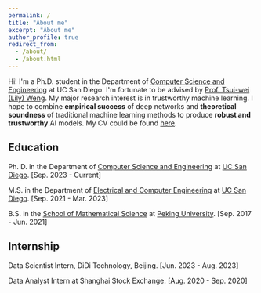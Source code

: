 ```yaml
---
permalink: /
title: "About me"
excerpt: "About me"
author_profile: true
redirect_from: 
  - /about/
  - /about.html
---
```


Hi! I'm a Ph.D. student in the Department of [Computer Science and Engineering](https://cse.ucsd.edu/) at UC San Diego. I'm fortunate to be advised by [Prof. Tsui-wei (Lily) Weng](https://lilywenglab.github.io/). My major research interest is in trustworthy machine learning. I hope to combine **empirical success** of deep networks and **theoretical soundness** of traditional machine learning methods to produce **robust and trustworthy** AI models. My CV could be found [here](files/cv.pdf). 

## Education
Ph. D. in the Department of [Computer Science and Engineering](https://cse.ucsd.edu/) at [UC San Diego](https://ucsd.edu/). \[Sep. 2023 - Current\]

M.S. in the Department of [Electrical and Computer Engineering](https://www.ece.ucsd.edu/) at [UC San Diego](https://ucsd.edu/).  \[Sep. 2021 - Mar. 2023\]

B.S. in the [School of Mathematical Science](https://www.math.pku.edu.cn/) at [Peking University](https://www.pku.edu.cn/).  \[Sep. 2017 - Jun. 2021\]

## Internship
Data Scientist Intern, DiDi Technology, Beijing. \[Jun. 2023 - Aug. 2023\]

Data Analyst Intern at Shanghai Stock Exchange.  \[Aug. 2020 - Sep. 2020\]
